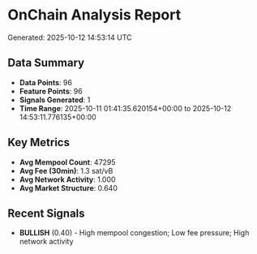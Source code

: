 # OnChain Analysis Report
Generated: 2025-10-12 14:53:14 UTC

## Data Summary
- **Data Points**: 96
- **Feature Points**: 96
- **Signals Generated**: 1
- **Time Range**: 2025-10-11 01:41:35.620154+00:00 to 2025-10-12 14:53:11.776135+00:00

## Key Metrics
- **Avg Mempool Count**: 47295
- **Avg Fee (30min)**: 1.3 sat/vB
- **Avg Network Activity**: 1.000
- **Avg Market Structure**: 0.640

## Recent Signals
- **BULLISH** (0.40) - High mempool congestion; Low fee pressure; High network activity
